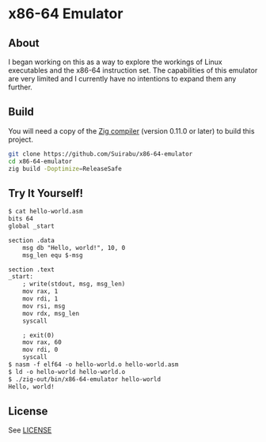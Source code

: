 # x86-64 Emulator

## About

I began working on this as a way to explore the workings of Linux executables
and the x86-64 instruction set. The capabilities of this emulator are very 
limited and I currently have no intentions to expand them any further.

## Build

You will need a copy of the [Zig compiler](https://ziglang.org/download)
(version 0.11.0 or later) to build this project.

```sh
git clone https://github.com/Suirabu/x86-64-emulator
cd x86-64-emulator
zig build -Doptimize=ReleaseSafe
```

## Try It Yourself!

```txt
$ cat hello-world.asm
bits 64
global _start

section .data
    msg db "Hello, world!", 10, 0
    msg_len equ $-msg

section .text
_start:
    ; write(stdout, msg, msg_len)
    mov rax, 1
    mov rdi, 1
    mov rsi, msg
    mov rdx, msg_len
    syscall

    ; exit(0)
    mov rax, 60
    mov rdi, 0
    syscall
$ nasm -f elf64 -o hello-world.o hello-world.asm
$ ld -o hello-world hello-world.o
$ ./zig-out/bin/x86-64-emulator hello-world
Hello, world!
```

## License

See [LICENSE](LICENSE)
